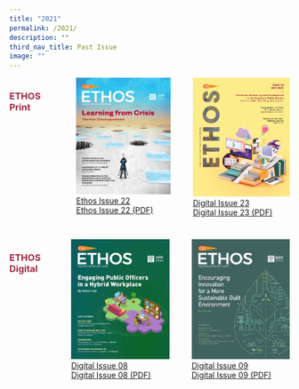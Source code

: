 ```yaml
---
title: "2021"
permalink: /2021/
description: ""
third_nav_title: Past Issue
image: ""
---
```

<style>
	
.grid-container h3
{
	color: #9f2943;
	width:70%;
}
	
.grid-container {
  display: grid;
  grid-template-columns: auto auto auto;
}
	
#digital
{
	margin-top:40px;
}


#digital2
{
 margin-left: 40px;
}
	
#print1
{
	margin-left:22px;
}


#print2
{
	margin-left:40px;
}
	


	

	

</style>

<div id="print" class="grid-container">
<h3>ETHOS Print</h3>
	
<div id="print1" class="grid-item">
<img src="/images/Ethos_Images/Ethos_Issue_22/Ethos_Jun2021_Cover.jpg"><br>
	<a href="#">Ethos Issue 22</a><br>
	<a href="#">Ethos Issue 22 (PDF)</a>
</div>

<div id="print2" class="grid-item">
<img src="/images/Ethos_Images/Ethos_Issue_23/Ethos_Issue23_Cover.jpg"><br>
<a href="#">Digital Issue 23</a><br>
<a href="#">Digital Issue 23 (PDF)</a>
</div>	
	
	
</div>


<div id="digital" class="grid-container">
<h3> ETHOS Digital </h3>
	
<div id="digital1" class="grid-item">
<img src="/images/Ethos_Images/Ethos_Digital_Issue_08/EthosDigital_Issue08_Cover.jpg"><br>
	<a href="#">Digital Issue 08</a><br>
	<a href="#">Digital Issue 08 (PDF)</a>	
</div>
	
<div id="digital2" class="grid-item">
<img src="/images/Ethos_Images/Ethos_Digital_Issue_09/EthosDigital_IssueNov22.jpg"><br>
<a href="#">Digital Issue 09</a><br>
<a href="#">Digital Issue 09 (PDF)</a>
</div>
	
</div>